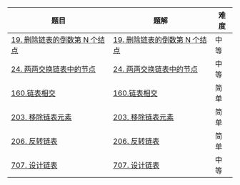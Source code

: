 | 题目                                                         | 题解                                                         | 难度 |
| ------------------------------------------------------------ | ------------------------------------------------------------ | ---- |
| [19. 删除链表的倒数第 N 个结点](https://leetcode.cn/problems/remove-nth-node-from-end-of-list/) | [19. 删除链表的倒数第 N 个结点](https://github.com/Hipopaaaaa/MyLeetcode/blob/main/question/11-20/19.%20%E5%88%A0%E9%99%A4%E9%93%BE%E8%A1%A8%E7%9A%84%E5%80%92%E6%95%B0%E7%AC%AC%20N%20%E4%B8%AA%E7%BB%93%E7%82%B9.md) | 中等 |
| [24. 两两交换链表中的节点](https://leetcode.cn/problems/swap-nodes-in-pairs/description/) | [24. 两两交换链表中的节点](https://github.com/Hipopaaaaa/MyLeetcode/blob/main/question/21-30/24.%20%E4%B8%A4%E4%B8%A4%E4%BA%A4%E6%8D%A2%E9%93%BE%E8%A1%A8%E4%B8%AD%E7%9A%84%E8%8A%82%E7%82%B9.md) | 中等 |
| [160.链表相交](https://leetcode.cn/problems/intersection-of-two-linked-lists-lcci/) | [160.链表相交](https://github.com/Hipopaaaaa/MyLeetcode/blob/main/question/151-160/160.%E9%93%BE%E8%A1%A8%E7%9B%B8%E4%BA%A4.md) | 简单 |
| [203. 移除链表元素](https://leetcode.cn/problems/remove-linked-list-elements/) | [203. 移除链表元素](https://github.com/Hipopaaaaa/MyLeetcode/blob/main/question/201-210/203.%20%E7%A7%BB%E9%99%A4%E9%93%BE%E8%A1%A8%E5%85%83%E7%B4%A0.md) | 简单 |
| [206. 反转链表](https://leetcode.cn/problems/reverse-linked-list/description/) | [206. 反转链表](https://github.com/Hipopaaaaa/MyLeetcode/blob/main/question/201-210/206.%20%E5%8F%8D%E8%BD%AC%E9%93%BE%E8%A1%A8.md) | 简单 |
| [707. 设计链表](https://leetcode.cn/problems/design-linked-list/) | [707. 设计链表](https://github.com/Hipopaaaaa/MyLeetcode/blob/main/question/701-710/707.%20%E8%AE%BE%E8%AE%A1%E9%93%BE%E8%A1%A8.md) | 中等 |

